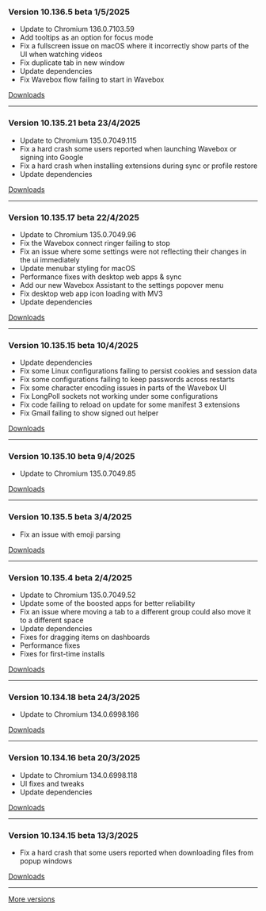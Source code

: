 <h3>Version 10.136.5 beta <span class="date">1/5/2025</span></h3>
<ul>
  <li>Update to Chromium 136.0.7103.59</li>
  <li>Add tooltips as an option for focus mode</li>
  <li>Fix a fullscreen issue on macOS where it incorrectly show parts of the UI when watching videos</li>
  <li>Fix duplicate tab in new window</li>
  <li>Update dependencies</li>
  <li>Fix Wavebox flow failing to start in Wavebox</li>
</ul>

[Downloads](https://wavebox.io/download/release/10.136.5.3)

---

<h3>Version 10.135.21 beta <span class="date">23/4/2025</span></h3>
<ul>
  <li>Update to Chromium 135.0.7049.115</li>
  <li>Fix a hard crash some users reported when launching Wavebox or signing into Google</li>
  <li>Fix a hard crash when installing extensions during sync or profile restore</li>
  <li>Update dependencies</li>
</ul>

[Downloads](https://wavebox.io/download/release/10.135.21.3)

---

<h3>Version 10.135.17 beta <span class="date">22/4/2025</span></h3>
<ul>
  <li>Update to Chromium 135.0.7049.96</li>
  <li>Fix the Wavebox connect ringer failing to stop</li>
  <li>Fix an issue where some settings were not reflecting their changes in the ui immediately</li>
  <li>Update menubar styling for macOS</li>
  <li>Performance fixes with desktop web apps & sync</li>
  <li>Add our new Wavebox Assistant to the settings popover menu</li>
  <li>Fix desktop web app icon loading with MV3</li>
  <li>Update dependencies</li>
</ul>

[Downloads](https://wavebox.io/download/release/10.135.17.3)

---

<h3>Version 10.135.15 beta <span class="date">10/4/2025</span></h3>
<ul>
  <li>Update dependencies</li>
  <li>Fix some Linux configurations failing to persist cookies and session data</li>
  <li>Fix some configurations failing to keep passwords across restarts</li>
  <li>Fix some character encoding issues in parts of the Wavebox UI</li>
  <li>Fix LongPoll sockets not working under some configurations</li>
  <li>Fix code failing to reload on update for some manifest 3 extensions</li>
  <li>Fix Gmail failing to show signed out helper</li>
</ul>

[Downloads](https://wavebox.io/download/release/10.135.15.3)

---

<h3>Version 10.135.10 beta <span class="date">9/4/2025</span></h3>
<ul>
  <li>Update to Chromium 135.0.7049.85</li>
</ul>

[Downloads](https://wavebox.io/download/release/10.135.10.3)

---

<h3>Version 10.135.5 beta <span class="date">3/4/2025</span></h3>
<ul>
  <li>Fix an issue with emoji parsing</li>
</ul>

[Downloads](https://wavebox.io/download/release/10.135.5.3)

---

<h3>Version 10.135.4 beta <span class="date">2/4/2025</span></h3>
<ul>
  <li>Update to Chromium 135.0.7049.52</li>
  <li>Update some of the boosted apps for better reliability</li>
  <li>Fix an issue where moving a tab to a different group could also move it to a different space</li>
  <li>Update dependencies</li>
  <li>Fixes for dragging items on dashboards</li>
  <li>Performance fixes</li>
  <li>Fixes for first-time installs</li>
</ul>

[Downloads](https://wavebox.io/download/release/10.135.4.3)

---

<h3>Version 10.134.18 beta <span class="date">24/3/2025</span></h3>
<ul>
  <li>Update to Chromium 134.0.6998.166</li>
</ul>

[Downloads](https://wavebox.io/download/release/10.134.18.3)

---

<h3>Version 10.134.16 beta <span class="date">20/3/2025</span></h3>
<ul>
  <li>Update to Chromium 134.0.6998.118</li>
  <li>UI fixes and tweaks</li>
  <li>Update dependencies</li>
</ul>

[Downloads](https://wavebox.io/download/release/10.134.16.3)

---

<h3>Version 10.134.15 beta <span class="date">13/3/2025</span></h3>
<ul>
  <li>Fix a hard crash that some users reported when downloading files from popup windows</li>
</ul>

[Downloads](https://wavebox.io/download/release/10.134.15.3)

---
[More versions](https://wavebox.io/changelog/beta/)